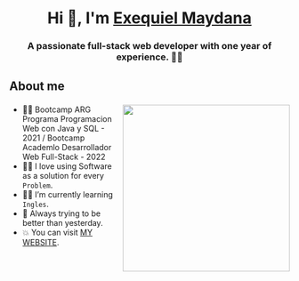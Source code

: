 <h1 align="center">Hi 👋, I'm <a href="https://100rabhcsmc.github.io/Me.io/" target="blank">
Exequiel Maydana</a></h1>
<h3 align="center">A passionate full-stack web developer with one year of experience. 🚀🌐</h3>

## <p>About me</p> 

<picture> <img align="right" src="https://github.com/7oSkaaa/7oSkaaa/blob/main/Images/Right_Side.gif?raw=true" width = 300px></picture>

- 👨‍🎓 Bootcamp ARG Programa Programacion Web con Java y SQL - 2021 / Bootcamp Academlo Desarrollador Web Full-Stack - 2022  
- 👨‍💻 I love using Software as a solution for every `Problem`.
- 🙆‍♂️ I’m currently learning `Ingles`.
- 🤗 Always trying to be better than yesterday.
- :boom: You can visit [MY WEBSITE](https://exedeveloper.me/).
<br>




<!--
**ExequielMaydana/ExequielMaydana** is a ✨ _special_ ✨ repository because its `README.md` (this file) appears on your GitHub profile.

Here are some ideas to get you started:

- 🔭 I’m currently working on ...
- 🌱 I’m currently learning ...
- 👯 I’m looking to collaborate on ...
- 🤔 I’m looking for help with ...
- 💬 Ask me about ...
- 📫 How to reach me: ...
- 😄 Pronouns: ...
- ⚡ Fun fact: ...
-->
